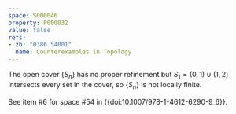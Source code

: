 ```yaml
---
space: S000046
property: P000032
value: false
refs:
- zb: "0386.54001"
  name: Counterexamples in Topology
---
```


The open cover $\{S_n\}$ has no proper refinement but $S_1 = (0,1) \cup (1,2)$ intersects every set in the cover, so $\{S_n\}$ is not locally finite.

See item #6 for space #54 in {{doi:10.1007/978-1-4612-6290-9_6}}.
